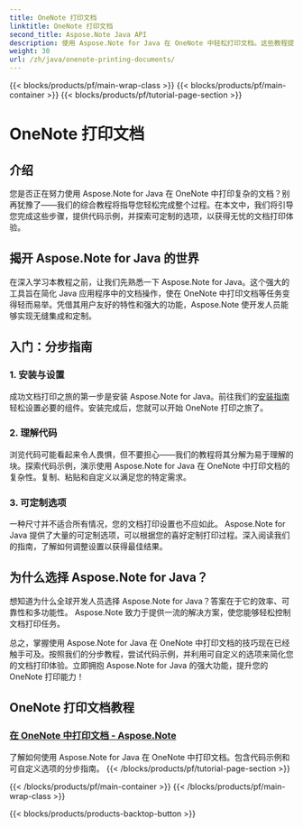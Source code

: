 ```yaml
---
title: OneNote 打印文档
linktitle: OneNote 打印文档
second_title: Aspose.Note Java API
description: 使用 Aspose.Note for Java 在 OneNote 中轻松打印文档。这些教程提供了无缝文档打印的分步指导和代码示例。
weight: 30
url: /zh/java/onenote-printing-documents/
---
```


{{< blocks/products/pf/main-wrap-class >}}
{{< blocks/products/pf/main-container >}}
{{< blocks/products/pf/tutorial-page-section >}}

# OneNote 打印文档


## 介绍

您是否正在努力使用 Aspose.Note for Java 在 OneNote 中打印复杂的文档？别再犹豫了——我们的综合教程将指导您轻松完成整个过程。在本文中，我们将引导您完成这些步骤，提供代码示例，并探索可定制的选项，以获得无忧的文档打印体验。

## 揭开 Aspose.Note for Java 的世界

在深入学习本教程之前，让我们先熟悉一下 Aspose.Note for Java。这个强大的工具旨在简化 Java 应用程序中的文档操作，使在 OneNote 中打印文档等任务变得轻而易举。凭借其用户友好的特性和强大的功能，Aspose.Note 使开发人员能够实现无缝集成和定制。

## 入门：分步指南

### 1. 安装与设置

成功文档打印之旅的第一步是安装 Aspose.Note for Java。前往我们的[安装指南](https://releases.aspose.com/note/java/)轻松设置必要的组件。安装完成后，您就可以开始 OneNote 打印之旅了。

### 2. 理解代码

浏览代码可能看起来令人畏惧，但不要担心——我们的教程将其分解为易于理解的块。探索代码示例，演示使用 Aspose.Note for Java 在 OneNote 中打印文档的复杂性。复制、粘贴和自定义以满足您的特定需求。

### 3. 可定制选项

一种尺寸并不适合所有情况，您的文档打印设置也不应如此。 Aspose.Note for Java 提供了大量的可定制选项，可以根据您的喜好定制打印过程。深入阅读我们的指南，了解如何调整设置以获得最佳结果。

## 为什么选择 Aspose.Note for Java？

想知道为什么全球开发人员选择 Aspose.Note for Java？答案在于它的效率、可靠性和多功能性。 Aspose.Note 致力于提供一流的解决方案，使您能够轻松控制文档打印任务。

总之，掌握使用 Aspose.Note for Java 在 OneNote 中打印文档的技巧现在已经触手可及。按照我们的分步教程，尝试代码示例，并利用可自定义的选项来简化您的文档打印体验。立即拥抱 Aspose.Note for Java 的强大功能，提升您的 OneNote 打印能力！
## OneNote 打印文档教程
### [在 OneNote 中打印文档 - Aspose.Note](./print-documents/)
了解如何使用 Aspose.Note for Java 在 OneNote 中打印文档。包含代码示例和可自定义选项的分步指南。
{{< /blocks/products/pf/tutorial-page-section >}}

{{< /blocks/products/pf/main-container >}}
{{< /blocks/products/pf/main-wrap-class >}}

{{< blocks/products/products-backtop-button >}}
